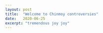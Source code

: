 ```yaml
---
layout: post
title:  "Welcome to Chinmoy controversies"
date:   2020-06-25
excerpt: "tremendous joy joy"
---
```

